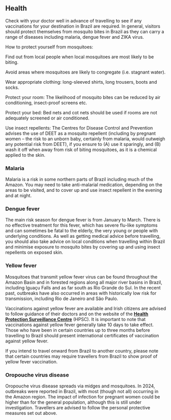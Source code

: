 ## Health

Check with your doctor well in advance of travelling to see if any vaccinations for your destination in Brazil are required. In general, visitors should protect themselves from mosquito bites in Brazil as they can carry a range of diseases including malaria, dengue fever and ZIKA virus.

How to protect yourself from mosquitoes:

Find out from local people when local mosquitoes are most likely to be biting.

Avoid areas where mosquitoes are likely to congregate (i.e. stagnant water).

Wear appropriate clothing: long-sleeved shirts, long trousers, boots and socks.

Protect your room: The likelihood of mosquito bites can be reduced by air conditioning, insect-proof screens etc.

Protect your bed: Bed nets and cot nets should be used if rooms are not adequately screened or air conditioned.

Use insect repellents: The Centres for Disease Control and Prevention advises the use of DEET as a mosquito repellent (including by pregnant women – the risk to an unborn baby, certainly from malaria, would outweigh any potential risk from DEET), if you ensure to (A) use it sparingly, and (B) wash it off when away from risk of biting mosquitoes, as it is a chemical applied to the skin.

### **Malaria**

Malaria is a risk in some northern parts of Brazil including much of the Amazon. You may need to take anti-malarial medication, depending on the areas to be visited, and to cover up and use insect repellent in the evening and at night.

### **Dengue fever**

The main risk season for dengue fever is from January to March. There is no effective treatment for this fever, which has severe flu-like symptoms and can sometimes be fatal to the elderly, the very young or people with underlying conditions. As well as getting medical advice before travelling, you should also take advice on local conditions when travelling within Brazil and minimise exposure to mosquito bites by covering up and using insect repellents on exposed skin.

### **Yellow fever**

Mosquitoes that transmit yellow fever virus can be found throughout the Amazon Basin and in forested regions along all major river basins in Brazil, including Iguaçu Falls and as far south as Rio Grande do Sul. In the recent past, outbreaks have also occurred in areas with historically low risk for transmission, including Rio de Janeiro and São Paulo.

Vaccinations against yellow fever are available and Irish citizens are advised to follow guidance of their doctors and on the website of the [**Health Protection Surveillance Centre**](http://www.hpsc.ie/a-z/vectorborne/yellowfever/factsheet/) (HPSC). It is important to note that vaccinations against yellow fever generally take 10 days to take effect. Those who have been in certain countries up to three months before travelling to Brazil should present international certificates of vaccination against yellow fever.

If you intend to travel onward from Brazil to another country, please note that certain countries may require travellers from Brazil to show proof of yellow fever vaccination.

### **Oropouche virus disease**

Oropouche virus disease spreads via midges and mosquitoes. In 2024, outbreaks were reported in Brazil, with most (though not all) occurring in the Amazon region. The impact of infection for pregnant women could be higher than for the general population, although this is still under investigation. Travellers are advised to follow the personal protective measures set out above.